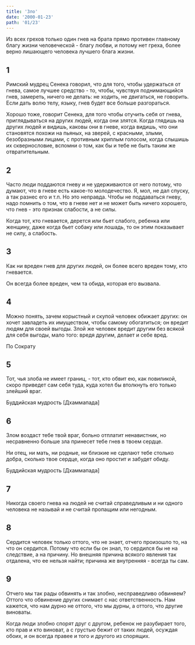 ```yaml
---
title: 'Зло'
date: '2000-01-23'
path: '01/23'
---
```


Из всех грехов только один гнев на брата прямо противен главному благу жизни человеческой - благу любви, и потому нет греха, более верно лишающего человека лучшего блага жизни.
<!-- {.intro} -->

## 1

Римский мудрец Сенека говорил, что для того, чтобы удержаться от гнева, самое лучшее средство - то, чтобы, чувствуя поднимающийся гнев, замереть, ничего не делать: не ходить, не двигаться, не говорить. Если дать волю телу, языку, гнев будет все больше разгораться.

Хорошо тоже, говорит Сенека, для того чтобы отучить себя от гнева, приглядываться на других людей, когда они злятся. Когда глядишь на других людей и видишь, каковы они в гневе, когда видишь, что они становятся похожи на пьяных, на зверей, с красными, злыми, безобразными лицами, с противным хриплым голосом, когда слышишь их сквернословие, вспомни о том, как бы и тебе не быть таким же отвратительным.

## 2

Часто люди поддаются гневу и не удерживаются от него потому, что думают, что в гневе есть какое-то молодечество. Я, мол, не дал спуску, а так разнес его и т.п. Но это неправда. Чтобы не поддаваться гневу, надо помнить о том, что в гневе нет и не может быть ничего хорошего, что гнев - это признак слабости, а не силы.

Когда тот, кто гневается, дерется или бьет слабого, ребенка или женщину, даже когда бьет собаку или лошадь, то он этим показывает не силу, а слабость.

## 3

Как ни вреден гнев для других людей, он более всего вреден тому, кто гневается.

Он всегда более вреден, чем та обида, которая его вызвала.

## 4

Можно понять, зачем корыстный и скупой человек обижает других: он хочет завладеть их имуществом, чтобы самому обогатиться; он вредит людям для своей выгоды. Злой же человек вредит другим без всякой для себя выгоды, мало того: вредя другим, делает и себе вред.

По Сократу
<!-- {.source} -->

## 5

Тот, чья злоба не имеет границ, - тот, кто обвит ею, как повиликой, скоро приведет сам себя туда, куда хотел бы втолкнуть его только злейший враг.

Буддийская мудрость [Дхаммапада]
<!-- {.source} -->

## 6

Злом воздаст тебе твой враг, больно отплатит ненавистник, но несравненно больше зла принесет тебе гнев в твоем сердце.

Ни отец, ни мать, ни родные, ни близкие не сделают тебе столько добра, сколько твое сердце, когда оно простит и забудет обиду.

Буддийская мудрость [Дхаммапада]
<!-- {.source} -->

## 7

Никогда своего гнева на людей не считай справедливым и ни одного человека не называй и не считай пропащим или негодным.

## 8

Сердится человек только оттого, что не знает, отчего произошло то, на что он сердится. Потому что если бы он знал, то сердился бы не на следствие, а на причину. Но внешняя причина всякого явления так отдалена, что ее нельзя найти; причина же внутренняя - всегда ты сам.

## 9

Отчего мы так рады обвинять и так злобно, несправедливо обвиняем? Оттого что обвинение других снимает с нас ответственность. Нам кажется, что нам дурно не оттого, что мы дурны, а оттого, что другие виноваты.

Когда люди злобно спорят друг с другом, ребенок не разубирает того, кто прав и кто виноват, а с грустью бежит от таких людей, осуждая обоих, и он всегда правее и того и другого из спорящих.
<!-- {.conclusion} -->
